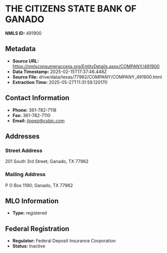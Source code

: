 # THE CITIZENS STATE BANK OF GANADO

**NMLS ID:** 491900

## Metadata
- **Source URL:** https://nmlsconsumeraccess.org/EntityDetails.aspx/COMPANY/491900
- **Data Timestamp:** 2025-02-15T17:37:46.448Z
- **Source File:** drive/data/texas/77962/COMPANY/COMPANY_491900.html
- **Extraction Time:** 2025-05-27T11:31:59.120170

## Contact Information
- **Phone:** 361-782-7118
- **Fax:** 361-782-7110
- **Email:** jlopez@csbjc.com

## Addresses
### Street Address
201 South 3rd Street; Ganado, TX 77962

### Mailing Address
P O Box 1190; Ganado, TX 77962

## MLO Information
- **Type:** registered

## Federal Registration
- **Regulator:** Federal Deposit Insurance Corporation
- **Status:** Inactive
